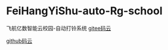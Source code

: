 # FeiHangYiShu-auto-Rg-school
飞航亿数智能云校园-自动打铃系统
<a href="https://gitee.com/yuxiangwang0525/FeiHangYiShu-auto-Rg-school/">gitee码云</a>

<a href="https://github.com/yuxiangwang0525/FeiHangYiShu-auto-Rg-school/">github码云</a>
